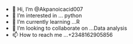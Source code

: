 - 👋 Hi, I’m @Akpanoicacid007
- 👀 I’m interested in ... python
- 🌱 I’m currently learning ...R
- 💞️ I’m looking to collaborate on ...Data analysis
- 📫 How to reach me ...+2348162905856

<!---
Akpanoicacid007/Akpanoicacid007 is a ✨ special ✨ repository because its `README.md` (this file) appears on your GitHub profile.
You can click the Preview link to take a look at your changes.
--->
